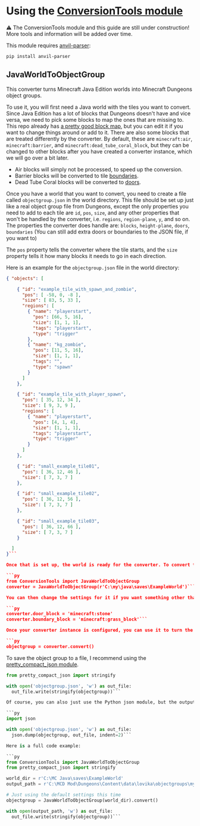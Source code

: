 # Using the [ConversionTools module](/examples/ConversionTools.py)

:warning: The ConversionTools module and this guide are still under construction! More tools and information will be added over time.

This module requires [anvil-parser](https://github.com/matcool/anvil-parser):

```pip install anvil-parser```

## JavaWorldToObjectGroup

This converter turns Minecraft Java Edition worlds into Minecraft Dungeons object groups.

To use it, you will first need a Java world with the tiles you want to convert. Since Java Edition has a lot of blocks that Dungeons doesn't have and vice versa, we need to pick some blocks to map the ones that are missing to. This repo already has [a pretty good block map](/examples/BlockMap.py), but you can edit it if you want to change things around or add to it. There are also some blocks that are treated differently by the converter. By default, these are `minecraft:air`, `minecraft:barrier`, and `minecraft:dead_tube_coral_block`, but they can be changed to other blocks after you have created a converter instance, which we will go over a bit later.

- Air blocks will simply not be processed, to speed up the conversion.
- Barrier blocks will be converted to tile [boundaries](/docs/Tile.md#boundaries).
- Dead Tube Coral blocks will be converted to [doors](/docs/Tile.md#doors).

Once you have a world that you want to convert, you need to create a file called `objectgroup.json` in the world directory. This file should be set up just like a real object group file from Dungeons, except the only properties you need to add to each tile are `id`, `pos`, `size`, and any other properties that won't be handled by the converter, i.e. `regions`, `region-plane`, `y`, and so on. The properties the converter does handle are: `blocks`, `height-plane`, `doors`, `boundaries` (You can still add extra doors or boundaries to the JSON file, if you want to)

The `pos` property tells the converter where the tile starts, and the `size` property tells it how many blocks it needs to go in each direction.

Here is an example for the `objectgroup.json` file in the world directory:

```json
{ "objects": [

    { "id": "example_tile_with_spawn_and_zombie",
      "pos": [ -58, 0, -8 ],
      "size": [ 83, 5, 33 ],
      "regions": [
        { "name": "playerstart",
          "pos": [66, 5, 16],
          "size": [1, 1, 1],
          "tags": "playerstart",
          "type": "trigger"
        },
        { "name": "kg_zombie",
          "pos": [11, 5, 16],
          "size": [1, 1, 1],
          "tags": "",
          "type": "spawn"
        }
      ]
    },

    { "id": "example_tile_with_player_spawn",
      "pos": [ 35, 12, 34 ],
      "size": [ 9, 3, 9 ],
      "regions": [
        { "name": "playerstart",
          "pos": [4, 1, 4],
          "size": [1, 1, 1],
          "tags": "playerstart",
          "type": "trigger"
        }
      ]
    },

    { "id": "small_example_tile01",
      "pos": [ 36, 12, 46 ],
      "size": [ 7, 3, 7 ]
    },

    { "id": "small_example_tile02",
      "pos": [ 36, 12, 56 ],
      "size": [ 7, 3, 7 ]
    },

    { "id": "small_example_tile03",
      "pos": [ 36, 12, 66 ],
      "size": [ 7, 3, 7 ]
    }

  ]
}```

Once that is set up, the world is ready for the converter. To convert the world, first create an instance of the converter with the world directory path, like this:

```py
from ConversionTools import JavaWorldToObjectGroup
converter = JavaWorldToObjectGroup(r'C:\my\java\saves\ExampleWorld')```

You can then change the settings for it if you want something other than the default:

```py
converter.door_block = 'minecraft:stone'
converter.boundary_block = 'minecraft:grass_block'```

Once your converter instance is configured, you can use it to turn the world into an object group:

```py
objectgroup = converter.convert()
```

To save the object group to a file, I recommend using the [pretty_compact_json module](/examples/pretty_compact_json.py).

```py
from pretty_compact_json import stringify

with open('objectgroup.json', 'w') as out_file:
  out_file.write(stringify(objectgroup))```

Of course, you can also just use the Python json module, but the output file will not be nearly as pretty.

```py
import json

with open('objectgroup.json', 'w') as out_file:
  json.dump(objectgroup, out_file, indent=2)```

Here is a full code example:

```py
from ConversionTools import JavaWorldToObjectGroup
from pretty_compact_json import stringify

world_dir = r'C:\MC Java\saves\ExampleWorld'
output_path = r'C:\MCD Mod\Dungeons\Content\data\lovika\objectgroups\my_example\objectgroup.json'

# Just using the default settings this time
objectgroup = JavaWorldToObjectGroup(world_dir).convert()

with open(output_path, 'w') as out_file:
  out_file.write(stringify(objectgroup))```